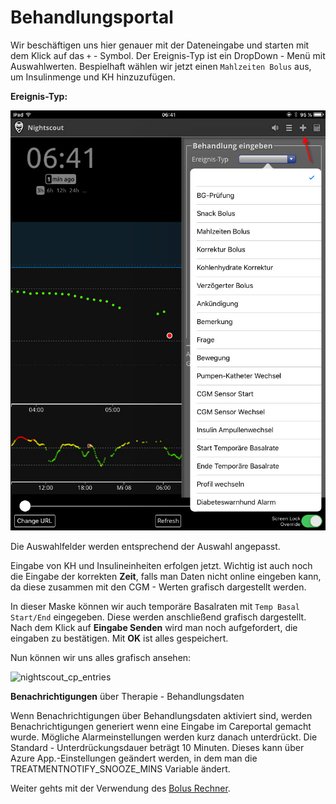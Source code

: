 # Behandlungsportal



Wir beschäftigen uns hier genauer mit der Dateneingabe und starten mit dem Klick auf das `+` - Symbol. Der Ereignis-Typ ist ein DropDown - Menü mit Auswahlwerten. Bespielhaft wählen wir jetzt einen `Mahlzeiten Bolus` aus, um Insulinmenge und KH hinzuzufügen.


**Ereignis-Typ:**

![nightscout_careportal](../images/nightscout/nightscout_careportal.jpg)


Die Auswahlfelder werden entsprechend der Auswahl angepasst.

Eingabe von KH und Insulineinheiten erfolgen jetzt. Wichtig ist auch noch die Eingabe der
korrekten **Zeit**, falls man Daten nicht online eingeben kann, da diese zusammen mit den CGM - Werten grafisch dargestellt werden.

In dieser Maske können wir auch temporäre Basalraten mit `Temp Basal Start/End` eingegeben. Diese werden anschließend grafisch dargestellt.
Nach dem Klick auf **Eingabe Senden** wird man noch aufgefordert, die eingaben zu bestätigen. Mit **OK** ist alles gespeichert.




Nun können wir uns  alles grafisch ansehen:

![nightscout_cp_entries](../images/nightscout/nightscout_cp_entries.jpg)



**Benachrichtigungen** über Therapie - Behandlungsdaten

Wenn Benachrichtigungen über Behandlungsdaten aktiviert sind, werden Benachrichtigungen generiert wenn eine Eingabe im Careportal gemacht wurde. Mögliche Alarmeinstellungen werden kurz danach unterdrückt. Die Standard - Unterdrückungsdauer beträgt 10 Minuten. Dieses kann über Azure App.-Einstellungen geändert werden, in dem man die TREATMENTNOTIFY_SNOOZE_MINS
Variable ändert.



Weiter gehts mit der  Verwendung des  [Bolus Rechner](../nightscout/boluscalculator.md).
